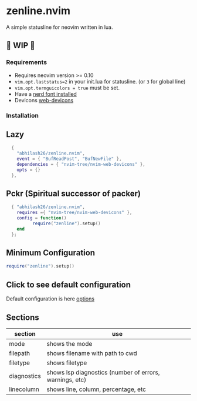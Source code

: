 # zenline.nvim
A simple statusline for neovim written in lua.

## 🚧 WIP 🚧

### Requirements
* Requires neovim version >= 0.10
* `vim.opt.laststatus=2` in your init.lua for statusline. (or `3` for global line)
* `vim.opt.termguicolors = true` must be set.
* Have a [nerd font installed](https://www.nerdfonts.com/font-downloads)
* Devicons [web-devicons](https://github.com/nvim-tree/nvim-web-devicons)

### Installation

## Lazy
```lua
  {
    "abhilash26/zenline.nvim",
    event = { "BufReadPost", "BufNewFile" },
    dependencies = { "nvim-tree/nvim-web-devicons" },
    opts = {}
  },
```
## Pckr (Spiritual successor of packer)
```lua
  { "abhilash26/zenline.nvim",
    requires ={ "nvim-tree/nvim-web-devicons" },
    config = function()
          require("zenline").setup()
    end
  };
```
## Minimum Configuration
```lua
require("zenline").setup()
```
 ## Click to see default configuration
 Default configuration is here [options](https://github.com/abhilash26/zenline.nvim/blob/main/lua/zenline/options.lua)


 ## Sections

 | section | use |
 |---------|-----|
 | mode         | shows the mode |
 | filepath     | shows filename with path to cwd |
 | filetype     | shows filetype |
 | diagnostics  | shows lsp diagnostics (number of errors, warnings, etc) |
 | linecolumn   | shows line, column, percentage, etc |
